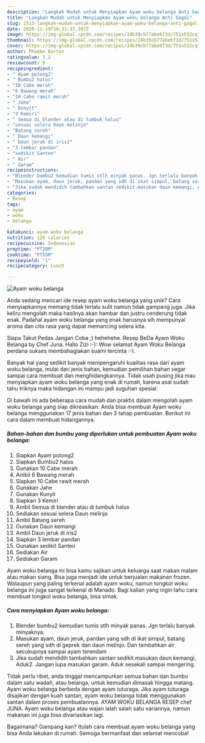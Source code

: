 ```yaml
---
description: "Langkah Mudah untuk Menyiapkan Ayam woku belanga Anti Gagal"
title: "Langkah Mudah untuk Menyiapkan Ayam woku belanga Anti Gagal"
slug: 1513-langkah-mudah-untuk-menyiapkan-ayam-woku-belanga-anti-gagal
date: 2020-11-19T10:31:37.397Z
image: https://img-global.cpcdn.com/recipes/24b39cb77abe6f3d/751x532cq70/ayam-woku-belanga-foto-resep-utama.jpg
thumbnail: https://img-global.cpcdn.com/recipes/24b39cb77abe6f3d/751x532cq70/ayam-woku-belanga-foto-resep-utama.jpg
cover: https://img-global.cpcdn.com/recipes/24b39cb77abe6f3d/751x532cq70/ayam-woku-belanga-foto-resep-utama.jpg
author: Phoebe Barton
ratingvalue: 3.2
reviewcount: 9
recipeingredient:
- " Ayam potong2"
- " Bumbu2 halus"
- "10 Cabe merah"
- "6 Bawang merah"
- "10 Cabe rawit merah"
- " Jahe"
- " Kunyit"
- "3 Kemiri"
- " Semua di blander atau di tumbuk halus"
- "sesuai selera Daun melinjo"
- "Batang sereh"
- " Daun kemangi"
- " Daun jeruk di iris2"
- "3 lembar pandan"
- "sedikit Santen"
- " Air"
- " Garam"
recipeinstructions:
- "Blender bumbu2 kemudian tumis stlh minyak panas. Jgn terlalu banyak minyaknya."
- "Masukan ayam, daun jeruk, pandan yang sdh di ikat simpul, batang sereh yang sdh di geprek dan daun melinjo. Dan tambahkan air secukupnya sampai ayam terendam"
- "Jika sudah mendidih tambahkan santan sedikit.masukan daun kemangi, Aduk2. Jangan lupa masukan garam. Aduk sesekali sampai mengering."
categories:
- Resep
tags:
- ayam
- woku
- belanga

katakunci: ayam woku belanga 
nutrition: 120 calories
recipecuisine: Indonesian
preptime: "PT28M"
cooktime: "PT55M"
recipeyield: "1"
recipecategory: Lunch

---
```



![Ayam woku belanga](https://img-global.cpcdn.com/recipes/24b39cb77abe6f3d/751x532cq70/ayam-woku-belanga-foto-resep-utama.jpg)

Anda sedang mencari ide resep ayam woku belanga yang unik? Cara menyiapkannya memang tidak terlalu sulit namun tidak gampang juga. Jika keliru mengolah maka hasilnya akan hambar dan justru cenderung tidak enak. Padahal ayam woku belanga yang enak harusnya sih mempunyai aroma dan cita rasa yang dapat memancing selera kita.

Siapa Takut Pedas Jangan Coba ;) hehehehe. Resep BeDa Ayam Woku Belanga by Chef Juna. Hallo Zizi :-): Wow selamat Ayam Woku Belanga perdana sukses membahagiakan suami tercinta :-).

Banyak hal yang sedikit banyak mempengaruhi kualitas rasa dari ayam woku belanga, mulai dari jenis bahan, kemudian pemilihan bahan segar sampai cara membuat dan menghidangkannya. Tidak usah pusing jika mau menyiapkan ayam woku belanga yang enak di rumah, karena asal sudah tahu triknya maka hidangan ini mampu jadi suguhan spesial.


Di bawah ini ada beberapa cara mudah dan praktis dalam mengolah ayam woku belanga yang siap dikreasikan. Anda bisa membuat Ayam woku belanga menggunakan 17 jenis bahan dan 3 tahap pembuatan. Berikut ini cara dalam membuat hidangannya.

<!--inarticleads1-->

##### Bahan-bahan dan bumbu yang diperlukan untuk pembuatan Ayam woku belanga:

1. Siapkan  Ayam potong2
1. Siapkan  Bumbu2 halus
1. Gunakan 10 Cabe merah
1. Ambil 6 Bawang merah
1. Siapkan 10 Cabe rawit merah
1. Gunakan  Jahe
1. Gunakan  Kunyit
1. Siapkan 3 Kemiri
1. Ambil  Semua di blander atau di tumbuk halus
1. Sediakan sesuai selera Daun melinjo
1. Ambil Batang sereh
1. Gunakan  Daun kemangi
1. Ambil  Daun jeruk di iris2
1. Siapkan 3 lembar pandan
1. Gunakan sedikit Santen
1. Sediakan  Air
1. Sediakan  Garam


Ayam woku belanga ini bisa kamu sajikan untuk keluarga saat makan malam atau makan siang. Bisa juga menjadi ide untuk berjualan makanan frozen. Walaupun yang paling terkenal adalah ayam woku, namun tongkol woku belanga ini juga sangat terkenal di Manado. Bagi kalian yang ingin tahu cara membuat tongkol woku belanga, bisa simak. 

<!--inarticleads2-->

##### Cara menyiapkan Ayam woku belanga:

1. Blender bumbu2 kemudian tumis stlh minyak panas. Jgn terlalu banyak minyaknya.
1. Masukan ayam, daun jeruk, pandan yang sdh di ikat simpul, batang sereh yang sdh di geprek dan daun melinjo. Dan tambahkan air secukupnya sampai ayam terendam
1. Jika sudah mendidih tambahkan santan sedikit.masukan daun kemangi, Aduk2. Jangan lupa masukan garam. Aduk sesekali sampai mengering.


Tidak perlu ribet, anda tinggal mencampurkan semua bahan dan bumbu dalam satu wadah, atau belanga, untuk kemudian dimasak hingga matang. Ayam woku belanga berbeda dengan ayam tuturaga. Jika ayam tuturaga disajikan dengan kuah santan, ayam woku belanga tidak menggunakan santan dalam proses pembuatannya. AYAM WOKU BELANGA RESEP chef JUNA. Ayam woku belanga atau wajan ialah salah satu variannya, namun makanan ini juga bisa divariasikan lagi. 

Bagaimana? Gampang kan? Itulah cara membuat ayam woku belanga yang bisa Anda lakukan di rumah. Semoga bermanfaat dan selamat mencoba!
